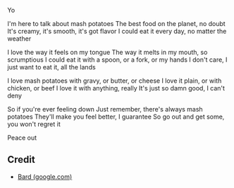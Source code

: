 Yo

I'm here to talk about mash potatoes The best food on the planet, no doubt It's creamy, it's smooth, it's got flavor I could eat it every day, no matter the weather

I love the way it feels on my tongue The way it melts in my mouth, so scrumptious I could eat it with a spoon, or a fork, or my hands I don't care, I just want to eat it, all the lands

I love mash potatoes with gravy, or butter, or cheese I love it plain, or with chicken, or beef I love it with anything, really It's just so damn good, I can't deny

So if you're ever feeling down Just remember, there's always mash potatoes They'll make you feel better, I guarantee So go out and get some, you won't regret it

Peace out

## Credit
- [Bard (google.com)](https://bard.google.com/)